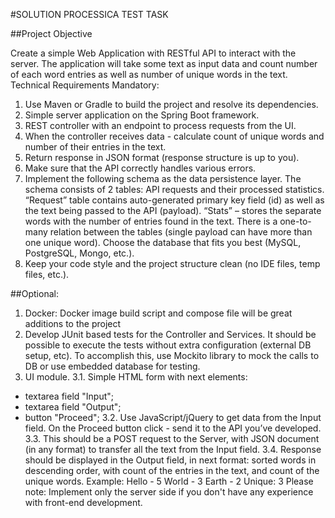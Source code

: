 #SOLUTION PROCESSICA TEST TASK

##Project Objective

Create a simple Web Application with RESTful API to interact with the server.
The application will take some text as input data and count number of each word entries as well as number of unique words in the text.
Technical Requirements
Mandatory:
1. Use Maven or Gradle to build the project and resolve its dependencies.
2. Simple server application on the Spring Boot framework.
3. REST controller with an endpoint to process requests from the UI.
4. When the controller receives data - calculate count of unique words and number of their entries in the text.
5. Return response in JSON format (response structure is up to you).
6. Make sure that the API correctly handles various errors.
7. Implement the following schema as the data persistence layer. The schema consists of 2 tables: API requests and their processed statistics. “Request” table contains auto-generated primary key field (id) as well as the text being passed to the API (payload). “Stats” – stores the separate words with the number of entries found in the text. There is a one-to-many relation between the tables (single payload can have more than one unique word).
Choose the database that fits you best (MySQL, PostgreSQL, Mongo, etc.).
8. Keep your code style and the project structure clean (no IDE files, temp files, etc.).

##Optional:

1.	Docker: Docker image build script and compose file will be great additions to the project
2.	Develop JUnit based tests for the Controller and Services.  It should be possible to execute the tests without extra configuration (external DB setup, etc). To accomplish this, use Mockito library to mock the calls to DB or use embedded database for testing.
3.	UI module.
3.1. Simple HTML form with next elements:
- textarea field "Input";
- textarea field "Output";
- button "Proceed";
3.2. Use JavaScript/jQuery to get data from the Input field. On the Proceed button click - send it to the API you’ve developed.
3.3. This should be a POST request to the Server, with JSON document (in any format) to transfer all the text from the Input field.
3.4. Response should be displayed in the Output field, in next format: sorted words in descending order, with count of the entries in the text, and count of the unique words. Example:
Hello - 5
World - 3
Earth - 2
Unique: 3
Please note: Implement only the server side if you don't have any experience with front-end development.
